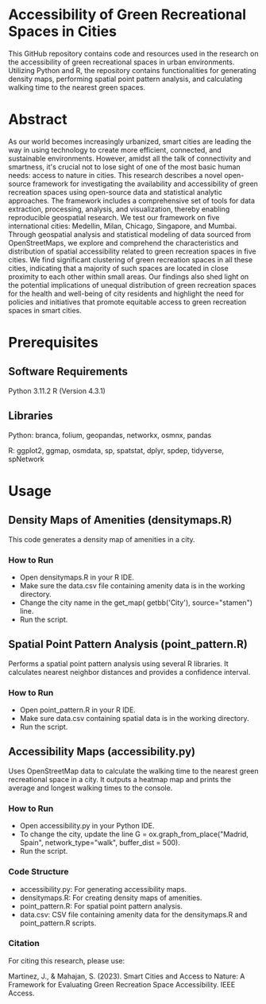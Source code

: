 # Accessibility of Green Recreational Spaces in Cities

This GitHub repository contains code and resources used in the research on the accessibility of green recreational spaces in urban environments. Utilizing Python and R, the repository contains functionalities for generating density maps, performing spatial point pattern analysis, and calculating walking time to the nearest green spaces.

# Abstract
As our world becomes increasingly urbanized, smart cities are leading the way in using technology to create more efficient, connected, and sustainable environments. However, amidst all the talk of connectivity and smartness, it's crucial not to lose sight of one of the most basic human needs: access to nature in cities. This research describes a novel open-source framework for investigating the availability and accessibility of green recreation spaces using open-source data and statistical analytic approaches. The framework includes a comprehensive set of tools for data extraction, processing, analysis, and visualization, thereby enabling reproducible geospatial research. We test our framework on five international cities: Medellin, Milan, Chicago, Singapore, and Mumbai. Through geospatial analysis and statistical modeling of data sourced from OpenStreetMaps, we explore and comprehend the characteristics and distribution of spatial accessibility related to green recreation spaces in five cities. We find significant clustering of green recreation spaces in all these cities, indicating that a majority of such spaces are located in close proximity to each other within small areas. Our findings also shed light on the potential implications of unequal distribution of green recreation spaces for the health and well-being of city residents and highlight the need for policies and initiatives that promote equitable access to green recreation spaces in smart cities.

# Prerequisites
## Software Requirements
Python 3.11.2
R (Version 4.3.1)

## Libraries
Python: branca, folium, geopandas, networkx, osmnx, pandas

R: ggplot2, ggmap, osmdata, sp, spatstat, dplyr, spdep, tidyverse, spNetwork

# Usage

## Density Maps of Amenities (densitymaps.R)

This code generates a density map of amenities in a city.

### How to Run
- Open densitymaps.R in your R IDE.
- Make sure the data.csv file containing amenity data is in the working directory.
- Change the city name in the get_map( getbb('City'), source="stamen") line.
- Run the script.

## Spatial Point Pattern Analysis (point_pattern.R)

Performs a spatial point pattern analysis using several R libraries. It calculates nearest neighbor distances and provides a confidence interval.

### How to Run
- Open point_pattern.R in your R IDE.
- Make sure data.csv containing spatial data is in the working directory.
- Run the script.

## Accessibility Maps (accessibility.py)  

Uses OpenStreetMap data to calculate the walking time to the nearest green recreational space in a city. It outputs a heatmap map and prints the average and longest walking times to the console.

### How to Run

- Open accessibility.py in your Python IDE.
- To change the city, update the line G = ox.graph_from_place("Madrid, Spain", network_type="walk", buffer_dist = 500).
- Run the script.

### Code Structure
- accessibility.py: For generating accessibility maps.
- densitymaps.R: For creating density maps of amenities.
- point_pattern.R: For spatial point pattern analysis.
- data.csv: CSV file containing amenity data for the densitymaps.R and point_pattern.R scripts.

### Citation

For citing this research, please use:

Martinez, J., & Mahajan, S. (2023). Smart Cities and Access to Nature: A Framework for Evaluating Green Recreation Space Accessibility. IEEE Access.

